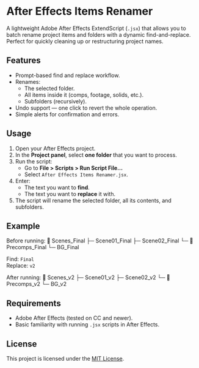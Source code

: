 # After Effects Items Renamer

A lightweight Adobe After Effects ExtendScript (`.jsx`) that allows you to batch rename project items and folders with a dynamic find-and-replace. Perfect for quickly cleaning up or restructuring project names.

## Features
- Prompt-based find and replace workflow.
- Renames:
  - The selected folder.
  - All items inside it (comps, footage, solids, etc.).
  - Subfolders (recursively).
- Undo support — one click to revert the whole operation.
- Simple alerts for confirmation and errors.

## Usage
1. Open your After Effects project.
2. In the **Project panel**, select **one folder** that you want to process.
3. Run the script:
   - Go to **File > Scripts > Run Script File...**
   - Select `After Effects Items Renamer.jsx`.
4. Enter:
   - The text you want to **find**.
   - The text you want to **replace** it with.
5. The script will rename the selected folder, all its contents, and subfolders.

## Example
Before running:
📂 Scenes_Final
├─ Scene01_Final
├─ Scene02_Final
└─ 📂 Precomps_Final
└─ BG_Final

Find: `Final`  
Replace: `v2`

After running:
📂 Scenes_v2
├─ Scene01_v2
├─ Scene02_v2
└─ 📂 Precomps_v2
└─ BG_v2

## Requirements
- Adobe After Effects (tested on CC and newer).
- Basic familiarity with running `.jsx` scripts in After Effects.

## License
This project is licensed under the [MIT License](LICENSE).
